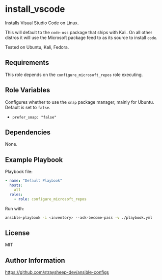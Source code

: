 install_vscode
=========

Installs Visual Studio Code on Linux.

This will default to the `code-oss` package that ships with Kali. On all other distros it will use the Microsoft package feed to as its source to install `code`.

Tested on Ubuntu, Kali, Fedora.

Requirements
------------

This role depends on the `configure_microsoft_repos` role executing.

Role Variables
--------------

Configures whether to use the `snap` package manager, mainly for Ubuntu. Default is set to `false`.

- `prefer_snap: "false"`

Dependencies
------------

None.

Example Playbook
----------------


Playbook file:

```yml
- name: "Default Playbook"
  hosts:
    all
  roles:
    - role: configure_microsoft_repos
```

Run with:

```bash
ansible-playbook -i <inventory> --ask-become-pass -v ./playbook.yml
```

License
-------

MIT

Author Information
------------------

https://github.com/straysheep-dev/ansible-configs
